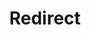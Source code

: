 ﻿---
layout: src/layouts/Redirect.astro
title: Redirect
redirect: https://yamldoc.liuyan.wang/docs/deployments/azure/service-fabric/connecting-securely-with-client-certificates
pubDate:  2023-01-01
navSearch: false
navSitemap: false
navMenu: false
---
